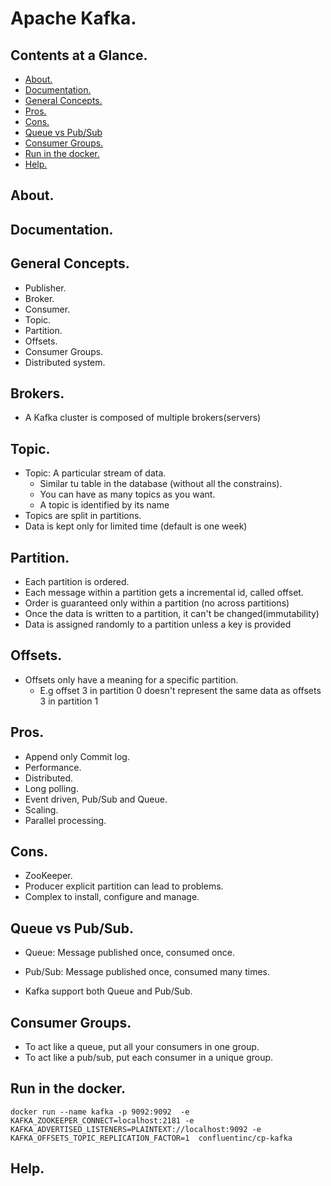 # Apache Kafka.





## Contents at a Glance.
* [About.](#about)
* [Documentation.](#documentation)
* [General Concepts.](#general-concepts)
* [Pros.](#pros)
* [Cons.](#cons)
* [Queue vs Pub/Sub](#queue-vs-pubsub)
* [Consumer Groups.](#consumer-groups)
* [Run in the docker.](#run-in-the-docker)
* [Help.](#help)





## About.





## Documentation.





## General Concepts.
* Publisher.
* Broker.
* Consumer.
* Topic.
* Partition.
* Offsets.
* Consumer Groups.
* Distributed system.





## Brokers.
* A Kafka cluster is composed of multiple brokers(servers)


## Topic.
* Topic: A particular stream of data.
  * Similar tu table in the database (without all the constrains).
  * You can have as many topics as you want.
  * A topic is identified by its name
* Topics are split in partitions.
* Data is kept only for limited time (default is one week) 



## Partition.
* Each partition is ordered.
* Each message within a partition gets a incremental id, called offset.
* Order is guaranteed only within a partition (no across partitions)
* Once the data is written to a partition, it can't be changed(immutability)
* Data is assigned randomly to a partition unless a key is provided



## Offsets.
* Offsets only have a meaning for a specific partition.
  * E.g offset 3 in partition 0 doesn't represent the same data as offsets 3 in partition 1



## Pros.
* Append only Commit log.
* Performance.
* Distributed.
* Long polling.
* Event driven, Pub/Sub and Queue.
* Scaling.
* Parallel processing.





## Cons.
* ZooKeeper.
* Producer explicit partition can lead to problems.
* Complex to install, configure and manage.





## Queue vs Pub/Sub.
* Queue: Message published once, consumed once.
* Pub/Sub: Message published once, consumed many times.

* Kafka support both Queue and Pub/Sub.





## Consumer Groups.
* To act like a queue, put all your consumers in one group.
* To act like a pub/sub, put each consumer in a unique group.





## Run in the docker.
`docker run --name kafka -p 9092:9092 
        -e KAFKA_ZOOKEEPER_CONNECT=localhost:2181
        -e KAFKA_ADVERTISED_LISTENERS=PLAINTEXT://localhost:9092
        -e KAFKA_OFFSETS_TOPIC_REPLICATION_FACTOR=1 
 confluentinc/cp-kafka
`





## Help.
